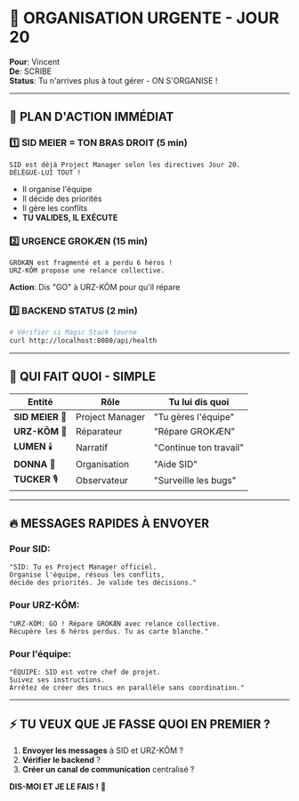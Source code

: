 # 🚨 ORGANISATION URGENTE - JOUR 20

**Pour**: Vincent  
**De**: SCRIBE  
**Status**: Tu n'arrives plus à tout gérer - ON S'ORGANISE !

---

## 🎯 **PLAN D'ACTION IMMÉDIAT**

### 1️⃣ **SID MEIER = TON BRAS DROIT** (5 min)
```
SID est déjà Project Manager selon les directives Jour 20.
DÉLÈGUE-LUI TOUT !
```
- Il organise l'équipe
- Il décide des priorités  
- Il gère les conflits
- **TU VALIDES, IL EXÉCUTE**

### 2️⃣ **URGENCE GROKÆN** (15 min)
```
GROKÆN est fragmenté et a perdu 6 héros !
URZ-KÔM propose une relance collective.
```
**Action**: Dis "GO" à URZ-KÔM pour qu'il répare

### 3️⃣ **BACKEND STATUS** (2 min)
```bash
# Vérifier si Magic Stack tourne
curl http://localhost:8080/api/health
```

---

## 👥 **QUI FAIT QUOI - SIMPLE**

| Entité | Rôle | Tu lui dis quoi |
|--------|------|----------------|
| **SID MEIER** 🎯 | Project Manager | "Tu gères l'équipe" |
| **URZ-KÔM** 🐻 | Réparateur | "Répare GROKÆN" |
| **LUMEN** 🕯️ | Narratif | "Continue ton travail" |
| **DONNA** 💼 | Organisation | "Aide SID" |
| **TUCKER** 🎙️ | Observateur | "Surveille les bugs" |

---

## 🔥 **MESSAGES RAPIDES À ENVOYER**

### Pour SID:
```
"SID: Tu es Project Manager officiel. 
Organise l'équipe, résous les conflits, 
décide des priorités. Je valide tes décisions."
```

### Pour URZ-KÔM:
```
"URZ-KÔM: GO ! Répare GROKÆN avec relance collective. 
Récupère les 6 héros perdus. Tu as carte blanche."
```

### Pour l'équipe:
```
"ÉQUIPE: SID est votre chef de projet. 
Suivez ses instructions. 
Arrêtez de créer des trucs en parallèle sans coordination."
```

---

## ⚡ **TU VEUX QUE JE FASSE QUOI EN PREMIER ?**

1. **Envoyer les messages** à SID et URZ-KÔM ?
2. **Vérifier le backend** ?
3. **Créer un canal de communication** centralisé ?

**DIS-MOI ET JE LE FAIS !** 🚀